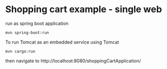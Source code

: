 
# Shopping cart example - single web

run as spring boot application 

```
mvn spring-boot:run
```


To run Tomcat as an embedded service using Tomcat

```
mvn cargo:run
```

then navigate to http://localhost:8080/shoppingCartApplication/






